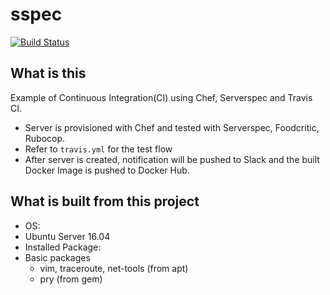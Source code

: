 # sspec
[![Build Status](https://travis-ci.org/pattyhama/sspec.svg?branch=master)](https://travis-ci.org/pattyhama/sspec)

What is this
--------

Example of Continuous Integration(CI) using Chef, Serverspec and Travis CI.
- Server is provisioned with Chef and tested with Serverspec, Foodcritic, Rubocop.
- Refer to `travis.yml` for the test flow
- After server is created, notification will be pushed to Slack and the built Docker Image is pushed to Docker Hub.

What is built from this project
--------
- OS:
 - Ubuntu Server 16.04
- Installed Package:
 - Basic packages
   - vim, traceroute, net-tools (from apt)
   - pry (from gem)
